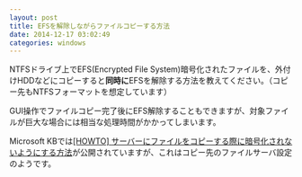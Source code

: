 ```yaml
---
layout: post
title: EFSを解除しながらファイルコピーする方法
date: 2014-12-17 03:02:49
categories: windows
---
```

<!-- {% raw %} -->
<p>NTFSドライブ上でEFS(Encrypted File System)暗号化されたファイルを、外付けHDDなどにコピーすると<strong>同時に</strong>EFSを解除する方法を教えてください。（コピー先もNTFSフォーマットを想定しています）</p>

<p>GUI操作でファイルコピー完了後にEFS解除することもできますが、対象ファイルが巨大な場合には相当な処理時間がかかってしまいます。</p>

<p>Microsoft KBでは<a href="http://support.microsoft.com/kb/302093/ja" rel="nofollow">[HOWTO] サーバーにファイルをコピーする際に暗号化されないようにする方法</a>が公開されていますが、これはコピー先のファイルサーバ設定のようです。</p>
<!-- {% endraw %} -->
